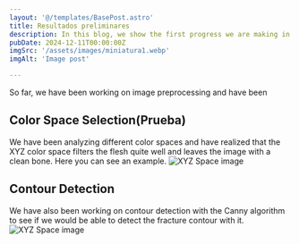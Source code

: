 ```yaml
---
layout: '@/templates/BasePost.astro'
title: Resultados preliminares
description: In this blog, we show the first progress we are making in detecting bone fractures.
pubDate: 2024-12-11T00:00:00Z
imgSrc: '/assets/images/miniatura1.webp'
imgAlt: 'Image post'

---
```


So far, we have been working on image preprocessing and have been

## Color Space Selection(Prueba)

We have been analyzing different color spaces and have realized that the XYZ color space filters the flesh quite well and leaves the image with a clean bone.
Here you can see an example.
![XYZ Space image](/assets/images/xyz_space_bone.png 'XYZ Space Bone Segmentation')

## Contour Detection
We have also been working on contour detection with the Canny algorithm to see if we would be able to detect the fracture contour with it.
![XYZ Space image](/assets/images/canny_contoruns.png 'Canny contours delectation')